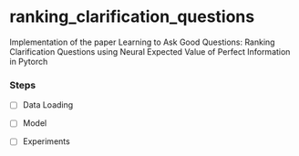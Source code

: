 # ranking_clarification_questions
Implementation of the paper Learning to Ask Good Questions: Ranking Clarification Questions using Neural Expected Value of Perfect Information in Pytorch


### Steps

- [ ] Data Loading
- [ ] Model
- [ ] Experiments

